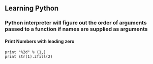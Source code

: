 ## Learning Python 

### Python interpreter will figure out the order of arguments passed to a function if names are supplied as arguments


#### Print Numbers with leading zero
    print "%2d" % (1,)
    print str(1).zfill(2)
